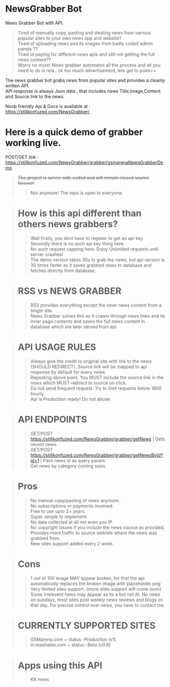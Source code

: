 # NewsGrabber Bot
News Grabber Bot with API. 

>Tired of manually copy, pasting and stealing news from various popular sites to your own news app and website?   
Tired of uploading news and its images from badly coded admin panels ??  
Tired of paying for different news apis and still not getting the full news content??  
Worry no more! News grabber automates all the process and all you need to do is rela.. ok too much advertisement, lets get to point>>

The news grabber bot grabs news from popular sites and provides a cleanly written API.  
API response is always Json data ,  that includes news Title,Image,Content and Source link to the news.  

Noob friendly Api & Docs is available at : https://stillkonfuzed.com/NewsGrabber/

# Here is a quick demo of grabber working live. 
POST/GET link : https://stillkonfuzed.com/NewsGrabber/grabber/gsmarenaNewsGrabberDemo

>~~The project is server side coded and will remain closed source forever!~~
>>Not anymore! The repo is open to everyone.

># How is this api different than others news grabbers?  
>>Well firstly, you dont have to register to get an api key.  
>>Secondly there is no such api key thing here.  
>>No such request capping here. Enjoy Unlimited requests until server crashes!  
>>The demo version takes 30s to grab the news, but api version is 30 times faster as it saves grabbed news to database and fetches directly from database.

># RSS vs NEWS GRABBER
>>RSS provides everything except the inner news content from a single site.  
>>News Grabber solves this as it crawls through news links and its inner page contents and saves the full news content in database which are later served from api.  

># API USAGE RULES  
>>Always give the credit to original site with link to the news (SHOULD REDIRECT). Source link will be mapped to api response by default for every news.  
>>Repeating above point. You MUST include the source link in the news which MUST redirect to source on click.   
>>Do not send frequent request. Try to limit requests below 1800 hourly.  
>>Api is Production ready! Do not abuse.  

># API ENDPOINTS
>> GET/POST https://stillkonfuzed.com/NewsGrabber/grabber/getNews | Gets recent news.  
>> GET/POST https://stillkonfuzed.com/NewsGrabber/grabber/getNewsById?id=1 | Pass  news id as query param.  
>> Get news by category coming soon.

># Pros  
>>No manual copy/pasting of news anymore.  
>>No subscriptions or payments involved.  
>>Free to use upto 2+ years.  
>>Super simple to implement.  
>>No data collected at all not even you IP.   
>>No copyright issues if you include the news source as provided.  
>>Provides more traffic to source webiste where the news was grabbed from.   
>>New sites support added every 2 week.  

># Cons  
>>1 out of 100 image MAY appear broken, for that the api automatically replaces the broken image with placeholder.png  
>>Very limited sites support. (more sites support will come soon).  
>>Some irrelevent news may appear as its a bot not AI. 
>>No news on sundays, most sites post weekly news reviews and blogs on that day. 
>>For precise control over news, you have to contact me. 

># CURRENTLY SUPPORTED SITES  
>>GSMarena.com ~ status -Production (v1)  
>>in.mashable.com ~ status -Beta (v0.6)  

># Apps using this API
>>KK news

